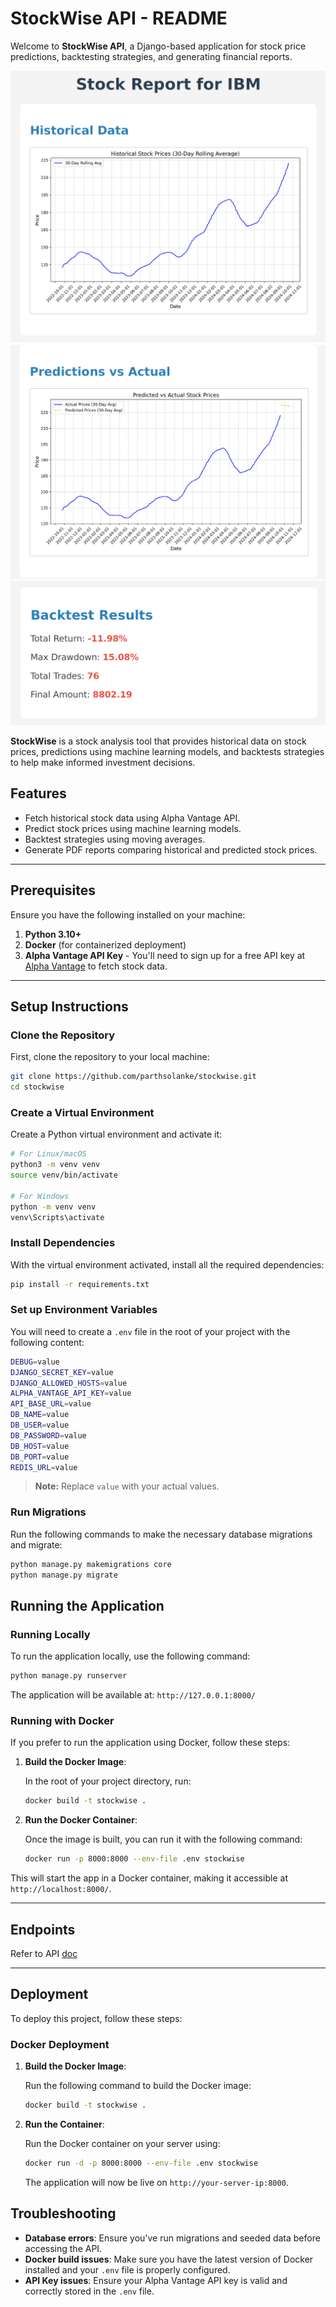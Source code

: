 # StockWise API - README

Welcome to **StockWise API**, a Django-based application for stock price predictions, backtesting strategies, and generating financial reports.

![report1](public/images/ss_1.png)
![report3](public/images/ss_3.png)
![report2](public/images/ss_2.png)

**StockWise** is a stock analysis tool that provides historical data on stock prices, predictions using machine learning models, and backtests strategies to help make informed investment decisions.

## Features

- Fetch historical stock data using Alpha Vantage API.
- Predict stock prices using machine learning models.
- Backtest strategies using moving averages.
- Generate PDF reports comparing historical and predicted stock prices.

---

## Prerequisites

Ensure you have the following installed on your machine:

1. **Python 3.10+**
2. **Docker** (for containerized deployment)
3. **Alpha Vantage API Key** - You'll need to sign up for a free API key at [Alpha Vantage](https://www.alphavantage.co/support/#api-key) to fetch stock data.

---

## Setup Instructions

### Clone the Repository

First, clone the repository to your local machine:

```bash
git clone https://github.com/parthsolanke/stockwise.git
cd stockwise
```

### Create a Virtual Environment

Create a Python virtual environment and activate it:

```bash
# For Linux/macOS
python3 -m venv venv
source venv/bin/activate

# For Windows
python -m venv venv
venv\Scripts\activate
```

### Install Dependencies

With the virtual environment activated, install all the required dependencies:

```bash
pip install -r requirements.txt
```

### Set up Environment Variables

You will need to create a `.env` file in the root of your project with the following content:

```bash
DEBUG=value
DJANGO_SECRET_KEY=value
DJANGO_ALLOWED_HOSTS=value
ALPHA_VANTAGE_API_KEY=value
API_BASE_URL=value
DB_NAME=value
DB_USER=value
DB_PASSWORD=value
DB_HOST=value
DB_PORT=value
REDIS_URL=value
```

> **Note:** Replace `value` with your actual values.

### Run Migrations

Run the following commands to make the necessary database migrations and migrate:

```bash
python manage.py makemigrations core
python manage.py migrate
```

## Running the Application

### Running Locally

To run the application locally, use the following command:

```bash
python manage.py runserver
```

The application will be available at: `http://127.0.0.1:8000/`

### Running with Docker

If you prefer to run the application using Docker, follow these steps:

1. **Build the Docker Image**:

   In the root of your project directory, run:

   ```bash
   docker build -t stockwise .
   ```

2. **Run the Docker Container**:

   Once the image is built, you can run it with the following command:

   ```bash
   docker run -p 8000:8000 --env-file .env stockwise
   ```

This will start the app in a Docker container, making it accessible at `http://localhost:8000/`.

---

## Endpoints

Refer to API [doc](public/API.md)

---

## Deployment

To deploy this project, follow these steps:

### Docker Deployment

1. **Build the Docker Image**:

   Run the following command to build the Docker image:

   ```bash
   docker build -t stockwise .
   ```

2. **Run the Container**:

   Run the Docker container on your server using:

   ```bash
   docker run -d -p 8000:8000 --env-file .env stockwise
   ```

   The application will now be live on `http://your-server-ip:8000`.

## Troubleshooting

- **Database errors**: Ensure you've run migrations and seeded data before accessing the API.
- **Docker build issues**: Make sure you have the latest version of Docker installed and your `.env` file is properly configured.
- **API Key issues**: Ensure your Alpha Vantage API key is valid and correctly stored in the `.env` file.